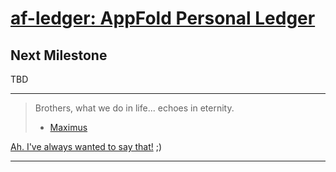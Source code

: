 # [af-ledger: AppFold Personal Ledger](https://ledger.appfold.net)

## Next Milestone

TBD

---

> Brothers, what we do in life... echoes in eternity.
>
> * [Maximus](http://www.imdb.com/title/tt0172495/characters/nm0000128?ref_=tt_cl_t1)

[Ah. I've always wanted to say that!](https://getyarn.io/yarn-clip/b1cc7e8e-06fe-493f-a920-85131c927723) ;)

---
